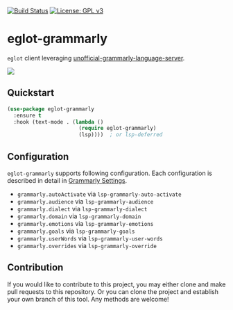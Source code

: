 [![Build Status](https://travis-ci.com/emacs-grammarly/eglot-grammarly.svg?branch=master)](https://travis-ci.com/emacs-grammarly/eglot-grammarly)
[![License: GPL v3](https://img.shields.io/badge/License-GPL%20v3-blue.svg)](https://www.gnu.org/licenses/gpl-3.0)

# eglot-grammarly

`eglot` client leveraging [unofficial-grammarly-language-server](https://github.com/znck/grammarly).

![](./etc/screenshot.png)

## Quickstart

```el
(use-package eglot-grammarly
  :ensure t
  :hook (text-mode . (lambda ()
                       (require eglot-grammarly)
                       (lsp))))  ; or lsp-deferred
```

## Configuration

`eglot-grammarly` supports following configuration. Each configuration is described in
detail in [Grammarly Settings](https://github.com/znck/grammarly#extension-settings).

* `grammarly.autoActivate` via `lsp-grammarly-auto-activate`
* `grammarly.audience` via `lsp-grammarly-audience`
* `grammarly.dialect` via `lsp-grammarly-dialect`
* `grammarly.domain` via `lsp-grammarly-domain`
* `grammarly.emotions` via `lsp-grammarly-emotions`
* `grammarly.goals` via `lsp-grammarly-goals`
* `grammarly.userWords` via `lsp-grammarly-user-words`
* `grammarly.overrides` via `lsp-grammarly-override`

## Contribution

If you would like to contribute to this project, you may either
clone and make pull requests to this repository. Or you can
clone the project and establish your own branch of this tool.
Any methods are welcome!
